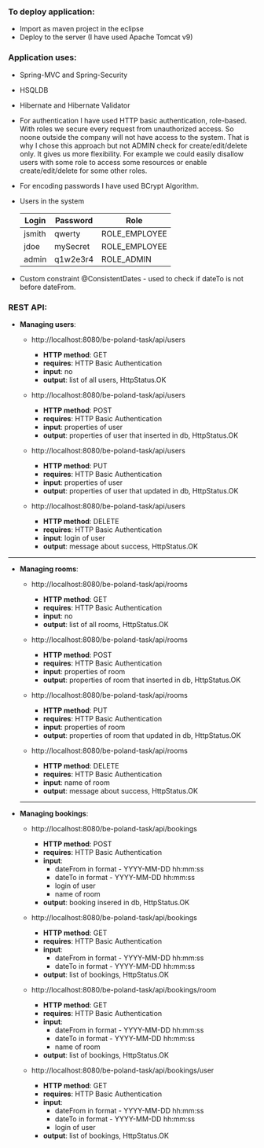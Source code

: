 ### To deploy application:

- Import as maven project in the eclipse
- Deploy to the server (I have used Apache Tomcat v9)

### Application uses:

- Spring-MVC and Spring-Security
- HSQLDB
- Hibernate and Hibernate Validator

- For authentication I have used HTTP basic authentication, role-based. With roles we secure every request from unauthorized access. So noone outside the company will not have access to the system. That is why I chose this approach but not ADMIN check for create/edit/delete only. It gives us more flexibility. For example we could easily disallow users with some role to access some resources or enable create/edit/delete for some other roles.
- For encoding passwords I have used BCrypt Algorithm.

- Users in the system

  |  Login   |   Password   |      Role     |
  |  ------- |  ---------   | ------------- |
  |  jsmith	 |	  qwerty    | ROLE_EMPLOYEE |
  |  jdoe		 |	 mySecret   | ROLE_EMPLOYEE |
  |  admin	 |	 q1w2e3r4   | ROLE_ADMIN    |



- Custom constraint @ConsistentDates - used to check if dateTo is not before dateFrom.

### REST API:

- **Managing users**:
	- http://localhost:8080/be-poland-task/api/users
	    - **HTTP method**: GET
      - **requires**: HTTP Basic Authentication
      - **input**: no
      - **output**: list of all users, HttpStatus.OK
      
  - http://localhost:8080/be-poland-task/api/users
      - **HTTP method**: POST
      - **requires**: HTTP Basic Authentication
      - **input**: properties of user
      - **output**: properties of user that inserted in db, HttpStatus.OK
      
  - http://localhost:8080/be-poland-task/api/users
      - **HTTP method**: PUT
      - **requires**: HTTP Basic Authentication
      - **input**: properties of user
      - **output**: properties of user that updated in db, HttpStatus.OK
      
  - http://localhost:8080/be-poland-task/api/users
      - **HTTP method**: DELETE
      - **requires**: HTTP Basic Authentication
      - **input**: login of user
      - **output**: message about success, HttpStatus.OK
------------------------------------------
- **Managing rooms**:
	- http://localhost:8080/be-poland-task/api/rooms
	    - **HTTP method**: GET
      - **requires**: HTTP Basic Authentication
      - **input**: no
      - **output**: list of all rooms, HttpStatus.OK
      
  - http://localhost:8080/be-poland-task/api/rooms
      - **HTTP method**: POST
      - **requires**: HTTP Basic Authentication
      - **input**: properties of room
      - **output**: properties of room that inserted in db, HttpStatus.OK
      
  - http://localhost:8080/be-poland-task/api/rooms
      - **HTTP method**: PUT
      - **requires**: HTTP Basic Authentication
      - **input**: properties of room
      - **output**: properties of room that updated in db, HttpStatus.OK
      
  - http://localhost:8080/be-poland-task/api/rooms
      - **HTTP method**: DELETE
      - **requires**: HTTP Basic Authentication
      - **input**: name of room
      - **output**: message about success, HttpStatus.OK
  ------------------------------------------
- **Managing bookings**:
	- http://localhost:8080/be-poland-task/api/bookings
	    - **HTTP method**: POST
      - **requires**: HTTP Basic Authentication
      - **input**:
          - dateFrom in format - YYYY-MM-DD hh:mm:ss
          - dateTo in format - YYYY-MM-DD hh:mm:ss
          - login of user
          - name of room
      - **output**: booking insered in db, HttpStatus.OK
      
  - http://localhost:8080/be-poland-task/api/bookings
      - **HTTP method**: GET
      - **requires**: HTTP Basic Authentication
      - **input**: 
          - dateFrom in format - YYYY-MM-DD hh:mm:ss
          - dateTo in format - YYYY-MM-DD hh:mm:ss
      - **output**: list of bookings, HttpStatus.OK
      
  - http://localhost:8080/be-poland-task/api/bookings/room
      - **HTTP method**: GET
      - **requires**: HTTP Basic Authentication
      - **input**: 
          - dateFrom in format - YYYY-MM-DD hh:mm:ss
          - dateTo in format - YYYY-MM-DD hh:mm:ss
          - name of room
      - **output**: list of bookings, HttpStatus.OK
      
  - http://localhost:8080/be-poland-task/api/bookings/user
      - **HTTP method**: GET
      - **requires**: HTTP Basic Authentication
      - **input**: 
          - dateFrom in format - YYYY-MM-DD hh:mm:ss
          - dateTo in format - YYYY-MM-DD hh:mm:ss
          - login of user
      - **output**: list of bookings, HttpStatus.OK
      
